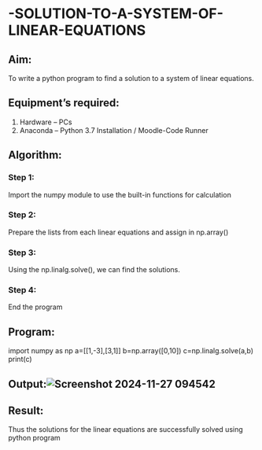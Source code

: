 # -SOLUTION-TO-A-SYSTEM-OF-LINEAR-EQUATIONS
## Aim:
To write a python program to find a solution to a system of linear equations.
## Equipment’s required:
1. 	Hardware – PCs
2. 	Anaconda – Python 3.7 Installation / Moodle-Code Runner
## Algorithm:
### Step 1: 
Import the numpy module to use the built-in functions for calculation
### Step 2: 
Prepare the lists from each linear equations and assign in np.array()
### Step 3: 
Using the np.linalg.solve(), we can find the solutions.
### Step 4: 
End the program
## Program:
import numpy as np
a=[[1,-3],[3,1]]
b=np.array([0,10])
c=np.linalg.solve(a,b)
print(c)
## Output:![Screenshot 2024-11-27 094542](https://github.com/user-attachments/assets/05d7c073-0e88-4b93-8c86-6f6011138fa2)
## Result: 
Thus the solutions for the linear equations are successfully solved using python program

